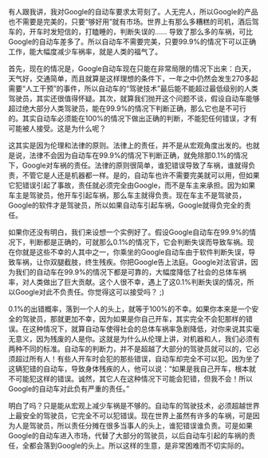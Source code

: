 有人跟我讲，我对Google的自动车要求太苛刻了。人无完人，所以Google的产品也不需要是完美的，只要“够好用”就有市场。世界上有那么多糟糕的司机，酒后驾车的，开车时发短信的，打瞌睡的，判断失误的…… 导致了那么多的车祸，可比Google的自动车差多了。所以自动车不需要完美，只要99.9%的情况下可以正确工作，能大幅度减少车祸率，就是人类的福气了。

首先，现在的情况是，Google自动车现在只能在非常局限的情况下出来：白天，天气好，交通简单，而且就算是这样理想的条件下，一年之中仍然会发生270多起需要“人工干预”的事件，所以自动车的“驾驶技术”最后能不能超过最低级别的人类驾驶员，其实还很值得怀疑。其次，就算我们抛开这个问题不谈，假设自动车能够超过绝大部分人类驾驶员，能在99.9%的情况下判断正确，那么它也是不可行的。其实自动车必须能在100%的情况下做出正确的判断，不能犯任何错误，才有可能被人接受。这是为什么呢？

这其实是因为伦理和法律的原则。法律上的责任，并不是从宏观角度出发的。也就是说，法律不会因为自动车在99.9%的情况下判断正确，就免除那0.1%的情况下，Google对车祸的责任。法律的原则很简单，谁犯错误导致了车祸，谁就得负责，不管它是人还是机器都一样。是的，自动车也许不需要完美就可以用，但如果它犯错误引起了事故，责任就必须完全由Google，而不是车主来承担。因为如果车主是驾驶员，他开车引起车祸，那么车主就得负责。现在车主不是驾驶员，Google的软件才是驾驶员，所以如果自动车引起车祸，Google就得负完全的责任。

如果你还没有明白，我们来设想一个实例好了。假设Google自动车在99.9%的情况下，判断都是正确的，可就那么0.1%的情况下，它会判断失误而导致车祸。现在你就是这些不幸的人其中之一，你乘坐的Google自动车由于软件判断失误，导致车祸，让你双腿截肢，终生残疾。你把Google告上法庭。Google对法官讲，因为我们的自动车在99.9%的情况下都是可靠的，大幅度降低了社会的总体车祸率，对人类做出了巨大贡献。这个人很不幸，遇上了这0.1%判断失误的情况，所以Google对此不负责任。你觉得这可以接受吗？ ;)

0.1%的出错概率，落到一个人的头上，就等于100%的不幸。如果你本来是一个安全的驾驶员，那就更加不幸，因为如果是你自己开车，其实完全不会犯那样的错误。在这种情况下，就算自动车使得社会的总体车祸率急剧降低，对你来说其实毫无意义，因为残废的人是你。这就是为什么从伦理上讲，对机器和人，我们必须有两种不同的标准。自动车的判断力，并不是超越了大部分的驾驶员就可以的，它必须超过所有人！有些人开车时会犯的那些错误，自动车却完全不可以犯。因为坐了这辆犯错的自动车，导致身体残疾的人，他可以说：“如果是我自己开车，根本就不可能犯这样的错误。诚然，其它人在这种情况下可能会犯错，但我不会！所以Google的自动车对此负有严重的责任。”

明白了吗？只是能从宏观上减少车祸是不够的。自动车的驾驶技术，必须超越世界上最安全的驾驶员，它完全不可以犯错误。现在世界上虽然有许多的车祸，可是因为人是驾驶员，所以责任分摊在很多当事人的头上，谁犯错误谁负责。可是如果Google的自动车进入市场，代替了大部分的驾驶员，以后自动车引起的车祸的责任，全都会落到Google的头上。所以这样的生意，是非常困难而不切实际的。

